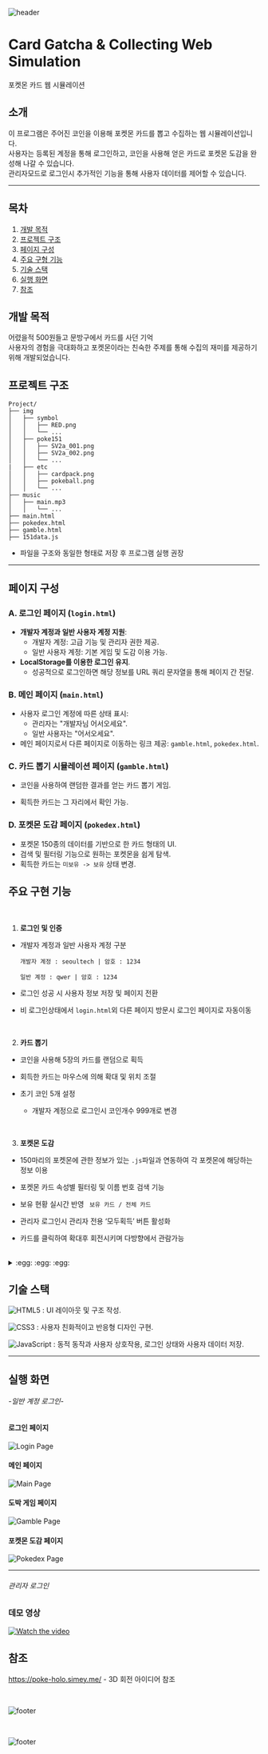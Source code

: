![header](https://capsule-render.vercel.app/api?type=waving&color=6DD5FA&text=%20Open%20Source%20Software%20Term%20Project&height=200&fontSize=40&fontColor=ffffff)
# Card Gatcha & Collecting Web Simulation
포켓몬 카드 웹 시뮬레이션

## 소개
이 프로그램은 주어진 코인을 이용해 포켓몬 카드를 뽑고 수집하는 웹 시뮬레이션입니다. <br>
사용자는 등록된 계정을 통해 로그인하고, 코인을 사용해 얻은 카드로 포켓몬 도감을 완성해 나갈 수 있습니다. <br>
관리자모드로 로그인시 추가적인 기능을 통해 사용자 데이터를 제어할 수 있습니다.

---
## 목차 
1. [개발 목적](#개발-목적)
2. [프로젝트 구조](#프로젝트-구조)     
3. [페이지 구성](#페이지-구성)
4. [주요 구형 기능](#주요-구현-기능)   
5. [기술 스택](#기술-스택)   
6. [실행 화면](#실행-화면)      
7. [참조](#참조)    

## 개발 목적
어렸을적 500원들고 문방구에서 카드를 사던 기억 <br>
사용자의 경험을 극대화하고 포켓몬이라는 친숙한 주제를 통해 수집의 재미를 제공하기 위해 개발되었습니다. 

## 프로젝트 구조
```
Project/
├── img
│   ├── symbol
│   │   ├── RED.png
│   │   └── ...
│   ├── poke151
│   │   ├── SV2a_001.png
│   │   ├── SV2a_002.png
│   │   └── ...
|   ├── etc
│   │   ├── cardpack.png
│   │   ├── pokeball.png
│   │   └── ...
├── music
│   ├── main.mp3
│   │   └── ...
├── main.html
├── pokedex.html
├── gamble.html
├── 151data.js
```
- 파일을 구조와 동일한 형태로 저장 후 프로그램 실행 권장
---

## 페이지 구성

### A. 로그인 페이지 (`login.html`)
- **개발자 계정과 일반 사용자 계정 지원**:
  - 개발자 계정: 고급 기능 및 관리자 권한 제공.
  - 일반 사용자 계정: 기본 게임 및 도감 이용 가능.
- **LocalStorage를 이용한 로그인 유지**.
  - 성공적으로 로그인하면 해당 정보를 URL 쿼리 문자열을 통해 페이지 간 전달.

### B. 메인 페이지 (`main.html`)
- 사용자 로그인 계정에 따른 상태 표시:
  - 관리자는 "개발자님 어서오세요".
  - 일반 사용자는 "어서오세요".
- 메인 페이지로서 다른 페이지로 이동하는 링크 제공: `gamble.html`, `pokedex.html`.

### C. 카드 뽑기 시뮬레이션 페이지 (`gamble.html`)
- 코인을 사용하여 랜덤한 결과를 얻는 카드 뽑기 게임.

- 획득한 카드는 그 자리에서 확인 가능.

### D. 포켓몬 도감 페이지 (`pokedex.html`)
- 포켓몬 150종의 데이터를 기반으로 한 카드 형태의 UI.
- 검색 및 필터링 기능으로 원하는 포켓몬을 쉽게 탐색.
- 획득한 카드는 `미보유 -> 보유` 상태 변경.

## 주요 구현 기능
<br>

1. **로그인 및 인증**  
- 개발자 계정과 일반 사용자 계정 구분
      
      개발자 계정 : seoultech | 암호 : 1234
     
      일반 계정 : qwer | 암호 : 1234

- 로그인 성공 시 사용자 정보 저장 및 페이지 전환
- 비 로그인상태에서 `login.html`외 다른 페이지 방문시 로그인 페이지로 자동이동 
<br>

2. **카드 뽑기**  
- 코인을 사용해 5장의 카드를 랜덤으로 획득

- 회득한 카드는 마우스에 의해 확대 및 위치 조절
- 초기 코인 5개 설정
     - 개발자 계정으로 로그인시 코인개수 999개로 변경

<br>

3. **포켓몬 도감**  
- 150마리의 포켓몬에 관한 정보가 있는 `.js`파일과 연동하여 각 포켓몬에 해당하는 정보 이용

- 포켓몬 카드 속성별 필터링 및 이름 번호 검색 기능
- 보유 현황 실시간 반영 ` 보유 카드 / 전체 카드`
- 관리자 로그인시 관리자 전용 ‘모두획득’ 버튼 활성화
- 카드를 클릭하여 확대후 회전시키며 다방향에서 관람가능

<br>

<details><summary> :egg: :egg: :egg:</summary>
<br>

**Easter Egg - 뮤 이벤트**

- 초기상태에선 150마리의 포켓몬 카드만 보임

- 150장의 포켓몬 카드를 모두 모으면 이벤트 발생

- 뮤를 획득하면 전체 카드가 총 `151`장으로 변경
</details>

## 기술 스택
![HTML5](https://img.shields.io/badge/html5-%23E34F26.svg?style=&logo=html5&logoColor=white) : UI 레이아웃 및 구조 작성.

![CSS3](https://img.shields.io/badge/css3-%231572B6.svg?style=&logo=css3&logoColor=white) : 사용자 친화적이고 반응형 디자인 구현.

![JavaScript](https://img.shields.io/badge/javascript-%23323330.svg?style=&logo=javascript&logoColor=%23F7DF1E) : 동적 동작과 사용자 상호작용, 로그인 상태와 사용자 데이터 저장.

---

## 실행 화면

###### -일반 계정 로그인-

#### 로그인 페이지
![Login Page](img/sample_login.png)

#### 메인 페이지
![Main Page](img/sample_main.png)

#### 도박 게임 페이지
![Gamble Page](img/sample_gamble.png)

#### 포켓몬 도감 페이지
![Pokedex Page](img/sample_pokedex.png)

---

###### 관리자 로그인

### 데모 영상
[![Watch the video](img/sample_video_thumbnail.png)](https://youtu.be/sample_video_link)



## 참조
https://poke-holo.simey.me/ - 3D 회전 아이디어 참조<br>

<br>   

![footer](https://capsule-render.vercel.app/api?section=footer&type=waving&color=6DD5FA)

<br>   

![footer](https://capsule-render.vercel.app/api?section=footer&type=waving&color=6DD5FA)
